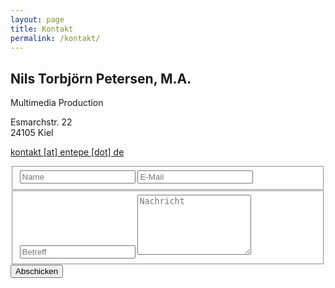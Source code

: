 ```yaml
---
layout: page
title: Kontakt
permalink: /kontakt/
---
```


<section class="contact">
    <div class="row">
        <div class="contact-wrap">
            <div class="info-wrap">
                <h2>Nils Torbjörn Petersen, M.A.</h2>
                <p>
                    Multimedia Production
                </p>
                <p>
                    Esmarchstr. 22<br />
                    24105 Kiel
                </p>
                <p>
                    <a href="javascript:linkTo_UnCryptMailto('nbjmup;lpoubluAfoufqf/ef');"><i class="fa fa-envelope"></i> kontakt [at] entepe [dot] de</a>
                </p>
            </div>
            <div class="form-wrap">
                <form action="//formspree.io/kontakt@entepe.de" method="POST" class="pure-form ajax-form">
                    <formbody>
                        <fieldset class="pure-group">
                            <input type="text" class="pure-input-1" placeholder="Name" name="name" required>
                            <input type="email" class="pure-input-1" placeholder="E-Mail" name="_replyto" required>
                        </fieldset>
                        <fieldset class="pure-group">
                            <input type="text" class="pure-input-1" placeholder="Betreff" name="_subject">
                            <textarea class="pure-input-1" placeholder="Nachricht" name="message" rows="6" required></textarea>
                        </fieldset>
                        <input type="text" class="pure-input-1" name="_gotcha" style="display:none">
                        <button type="submit" class="pure-button"><i class="fa fa-paper-plane-o"></i> Abschicken</button>
                    </formbody>
                </form>
            </div>
        </div>
    </div>
</section>
